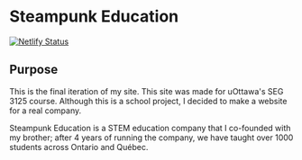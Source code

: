 # Steampunk Education

[![Netlify Status](https://api.netlify.com/api/v1/badges/328c3592-a79d-48c7-9fe7-84b0c04c02a9/deploy-status)](https://app.netlify.com/sites/steampunk-education/deploys)

## Purpose
This is the final iteration of my site. This site was made for uOttawa's SEG 3125 course. Although this is a school project, I decided to make a website for a real company. 

Steampunk Education is a STEM education company that I co-founded with my brother; after 4 years of running the company, we have taught over 1000 students across Ontario and Québec.
